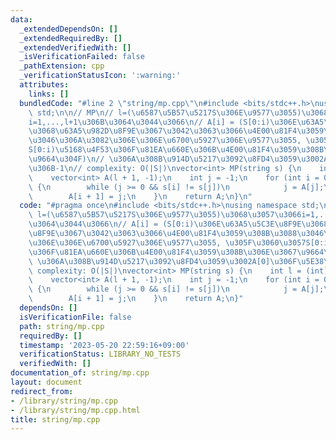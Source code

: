 ```yaml
---
data:
  _extendedDependsOn: []
  _extendedRequiredBy: []
  _extendedVerifiedWith: []
  _isVerificationFailed: false
  _pathExtension: cpp
  _verificationStatusIcon: ':warning:'
  attributes:
    links: []
  bundledCode: "#line 2 \"string/mp.cpp\"\n#include <bits/stdc++.h>\nusing namespace\
    \ std;\n\n// MP\n// l=(\u6587\u5B57\u5217S\u306E\u9577\u3055)\u3068\u3057\u3066\
    i=1,...,l+1\u306B\u3064\u3044\u3066\n// A[i] = (S[0:i)\u306E\u63A5\u5C3E\u8F9E\
    \u3068\u63A5\u982D\u8F9E\u3067\u3042\u3063\u3066\u4E00\u81F4\u3059\u308B\u3088\
    \u3046\u306A\u3082\u306E\u306E\u6700\u5927\u306E\u9577\u3055, \u305F\u3060\u3057\
    S[0:i)\u5168\u4F53\u306F\u81EA\u660E\u306B\u4E00\u81F4\u3059\u308B\u306E\u3067\
    \u9664\u304F)\n// \u306A\u308B\u914D\u5217\u3092\u8FD4\u3059\u3002A[0]\u306F\u5E38\
    \u306B-1\n// complexity: O(|S|)\nvector<int> MP(string s) {\n    int l = (int)s.size();\n\
    \    vector<int> A(l + 1, -1);\n    int j = -1;\n    for (int i = 0; i < l; i++)\
    \ {\n        while (j >= 0 && s[i] != s[j])\n            j = A[j];\n        j++;\n\
    \        A[i + 1] = j;\n    }\n    return A;\n}\n"
  code: "#pragma once\n#include <bits/stdc++.h>\nusing namespace std;\n\n// MP\n//\
    \ l=(\u6587\u5B57\u5217S\u306E\u9577\u3055)\u3068\u3057\u3066i=1,...,l+1\u306B\
    \u3064\u3044\u3066\n// A[i] = (S[0:i)\u306E\u63A5\u5C3E\u8F9E\u3068\u63A5\u982D\
    \u8F9E\u3067\u3042\u3063\u3066\u4E00\u81F4\u3059\u308B\u3088\u3046\u306A\u3082\
    \u306E\u306E\u6700\u5927\u306E\u9577\u3055, \u305F\u3060\u3057S[0:i)\u5168\u4F53\
    \u306F\u81EA\u660E\u306B\u4E00\u81F4\u3059\u308B\u306E\u3067\u9664\u304F)\n//\
    \ \u306A\u308B\u914D\u5217\u3092\u8FD4\u3059\u3002A[0]\u306F\u5E38\u306B-1\n//\
    \ complexity: O(|S|)\nvector<int> MP(string s) {\n    int l = (int)s.size();\n\
    \    vector<int> A(l + 1, -1);\n    int j = -1;\n    for (int i = 0; i < l; i++)\
    \ {\n        while (j >= 0 && s[i] != s[j])\n            j = A[j];\n        j++;\n\
    \        A[i + 1] = j;\n    }\n    return A;\n}"
  dependsOn: []
  isVerificationFile: false
  path: string/mp.cpp
  requiredBy: []
  timestamp: '2023-05-20 22:59:16+09:00'
  verificationStatus: LIBRARY_NO_TESTS
  verifiedWith: []
documentation_of: string/mp.cpp
layout: document
redirect_from:
- /library/string/mp.cpp
- /library/string/mp.cpp.html
title: string/mp.cpp
---
```


